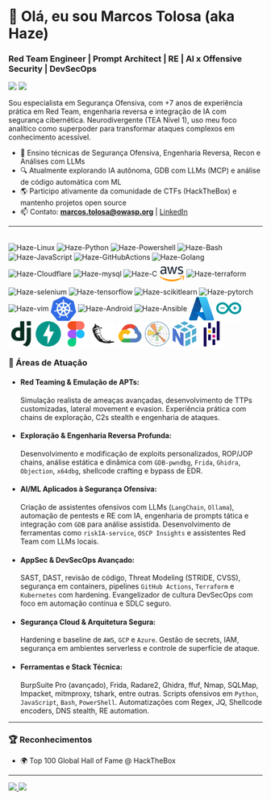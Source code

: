 # 👋 Olá, eu sou Marcos Tolosa (aka Haze)
### Red Team Engineer | Prompt Architect | RE | AI x Offensive Security | DevSecOps 

<div> 
  <a href = "https://www.linkedin.com/comm/mynetwork/discovery-see-all?usecase=PEOPLE_FOLLOWS&followMember=marcos-tolosa"><img src="https://img.shields.io/badge/Follow%20on-LinkedIn-blue?style=for-the-badge&logo=linkedin" target="_blank"></a>
  <a href = "mailto:marcos.tolosa@owasp.org"><img src="https://img.shields.io/badge/-Gmail-%23333?style=for-the-badge&logo=gmail&logoColor=white" target="_blank"></a>
</div>

Sou especialista em Segurança Ofensiva, com +7 anos de experiência prática em Red Team, engenharia reversa e integração de IA com segurança cibernética. Neurodivergente (TEA Nível 1), uso meu foco analítico como superpoder para transformar ataques complexos em conhecimento acessível.

- 🧠 Ensino técnicas de Segurança Ofensiva, Engenharia Reversa, Recon e Análises com LLMs
- 🔍 Atualmente explorando IA autônoma, GDB com LLMs (MCP) e análise de código automática com ML
- 🌎 Participo ativamente da comunidade de CTFs (HackTheBox) e mantenho projetos open source
- 📫 Contato: **marcos.tolosa@owasp.org** | [LinkedIn](https://www.linkedin.com/in/marcos-tolosa)

---

<div style="display: inline_block"><br>

<img align="center" alt="Haze-Linux" height="50" width="50" src="https://cdn.jsdelivr.net/gh/devicons/devicon@latest/icons/linux/linux-original.svg" />
<img align="center" alt="Haze-Python" height="50" width="50" src="https://cdn.jsdelivr.net/gh/devicons/devicon@latest/icons/python/python-original.svg" />
<img align="center" alt="Haze-Powershell" height="50" width="50" src="https://cdn.jsdelivr.net/gh/devicons/devicon@latest/icons/powershell/powershell-original.svg" />
<img align="center" alt="Haze-Bash" height="50" width="50" src="https://cdn.jsdelivr.net/gh/devicons/devicon@latest/icons/bash/bash-original.svg" />
<img align="center" alt="Haze-JavaScript" height="50" width="50" src="https://cdn.jsdelivr.net/gh/devicons/devicon@latest/icons/javascript/javascript-original.svg" />
<img align="center" alt="Haze-GitHubActions" height="50" width="50" src="https://cdn.jsdelivr.net/gh/devicons/devicon@latest/icons/githubactions/githubactions-original.svg" />
<img align="center" alt="Haze-Golang" height="50" width="50" src="https://cdn.jsdelivr.net/gh/devicons/devicon@latest/icons/go/go-original.svg" />
<img align="center" alt="Haze-Cloudflare" height="50" width="50" src="https://cdn.jsdelivr.net/gh/devicons/devicon@latest/icons/cloudflare/cloudflare-original.svg" />
<img align="center" alt="Haze-mysql" height="50" width="50" src="https://cdn.jsdelivr.net/gh/devicons/devicon/icons/mysql/mysql-original.svg" />
<img align="center" alt="Haze-C" height="50" width="50" src="https://cdn.jsdelivr.net/gh/devicons/devicon@latest/icons/c/c-original.svg" />
<img align="center" alt="Haze-aws" height="50" width="50" src="https://github.com/devicons/devicon/blob/master/icons/amazonwebservices/amazonwebservices-original-wordmark.svg" />
<img align="center" alt="Haze-terraform" height="50" width="50" src="https://cdn.jsdelivr.net/gh/devicons/devicon@latest/icons/terraform/terraform-original.svg" />
<img align="center" alt="Haze-selenium" height="50" width="50" src="https://cdn.jsdelivr.net/gh/devicons/devicon@latest/icons/selenium/selenium-original.svg" />
<img align="center" alt="Haze-tensorflow" height="50" width="50" src="https://cdn.jsdelivr.net/gh/devicons/devicon@latest/icons/tensorflow/tensorflow-original.svg" />
<img align="center" alt="Haze-scikitlearn" height="50" width="50" src="https://cdn.jsdelivr.net/gh/devicons/devicon@latest/icons/scikitlearn/scikitlearn-original.svg" />
<img align="center" alt="Haze-pytorch" height="50" width="50" src="https://cdn.jsdelivr.net/gh/devicons/devicon@latest/icons/pytorch/pytorch-original.svg" />
<img align="center" alt="Haze-vim" height="50" width="50" src="https://cdn.jsdelivr.net/gh/devicons/devicon@latest/icons/vim/vim-original.svg" />
<img align="center" alt="Haze-kubernetes" height="50" width="50" src="https://github.com/devicons/devicon/blob/master/icons/kubernetes/kubernetes-plain.svg" />
<img align="center" alt="Haze-Android" height="50" width="50" src="https://cdn.jsdelivr.net/gh/devicons/devicon@latest/icons/android/android-original.svg" />
<img align="center" alt="Haze-Ansible" height="50" width="50" src="https://cdn.jsdelivr.net/gh/devicons/devicon@latest/icons/ansible/ansible-original.svg" />
<img align="center" alt="Haze-Azure" height="50" width="50" src="https://github.com/devicons/devicon/blob/master/icons/azure/azure-original.svg" />
<img align="center" alt="Haze-Arduino" height="50" width="50" src="https://github.com/devicons/devicon/blob/master/icons/arduino/arduino-original.svg" />
<img align="center" alt="Haze-Django" height="50" width="50" src="https://github.com/devicons/devicon/blob/master/icons/django/django-plain.svg" />
<img align="center" alt="Haze-FastAPI" height="50" width="50" src="https://github.com/devicons/devicon/blob/master/icons/fastapi/fastapi-original.svg" />
<img align="center" alt="Haze-Figma" height="50" width="50" src="https://github.com/devicons/devicon/blob/master/icons/figma/figma-original.svg" />
<img align="center" alt="Haze-Flask" height="50" width="50" src="https://github.com/devicons/devicon/blob/master/icons/flask/flask-original.svg" />
<img align="center" alt="Haze-GoogleCloud" height="50" width="50" src="https://github.com/devicons/devicon/blob/master/icons/googlecloud/googlecloud-original.svg" />
<img align="center" alt="Haze-Matplotlib" height="50" width="50" src="https://github.com/devicons/devicon/blob/master/icons/matplotlib/matplotlib-original.svg" />
<img align="center" alt="Haze-NumPy" height="50" width="50" src="https://github.com/devicons/devicon/blob/master/icons/numpy/numpy-original.svg" />
<img align="center" alt="Haze-Pandas" height="50" width="50" src="https://github.com/devicons/devicon/blob/master/icons/pandas/pandas-original.svg" />
</div>

### 🧠 Áreas de Atuação 

  - #### **Red Teaming & Emulação de APTs**:
    
    Simulação realista de ameaças avançadas, desenvolvimento de TTPs customizadas, lateral movement e evasion.
    Experiência prática com chains de exploração, C2s stealth e engenharia de ataques.

  - #### **Exploração & Engenharia Reversa Profunda**:
    
    Desenvolvimento e modificação de exploits personalizados, ROP/JOP chains, análise estática e dinâmica com `GDB-pwndbg`, `Frida`, `Ghidra`, `Objection`, `x64dbg`,  shellcode crafting e bypass de EDR.

  - #### **AI/ML Aplicados à Segurança Ofensiva**:
    
    Criação de assistentes ofensivos com LLMs (`LangChain`, `Ollama`), automação de pentests e RE com IA, engenharia de prompts tática e integração com `GDB` para análise assistida.
    Desenvolvimento de ferramentas como `riskIA-service`, `OSCP Insights` e assistentes Red Team com LLMs locais.

  - #### **AppSec & DevSecOps Avançado**:
    
    SAST, DAST, revisão de código, Threat Modeling (STRIDE, CVSS), segurança em containers, pipelines `GitHub Actions`, `Terraform` e `Kubernetes` com hardening.
    Evangelizador de cultura DevSecOps com foco em automação contínua e SDLC seguro.

  - #### **Segurança Cloud & Arquitetura Segura**:
    
    Hardening e baseline de `AWS`, `GCP` e `Azure`. Gestão de secrets, IAM, segurança em ambientes serverless e controle de superfície de ataque.
  
  - #### **Ferramentas e Stack Técnica**:
    
    BurpSuite Pro (avançado), Frida, Radare2, Ghidra, ffuf, Nmap, SQLMap, Impacket, mitmproxy, tshark, entre outras.
    Scripts ofensivos em `Python`, `JavaScript`, `Bash`, `PowerShell`. Automatizações com Regex, JQ, Shellcode encoders, DNS stealth, RE automation.

---

### 🏆 Reconhecimentos
- 🌍 Top 100 Global Hall of Fame @ HackTheBox

---

<div>
  <a href="https://github.com/marcostolosa">
      <img align="" height="180em" src="https://github-readme-stats.vercel.app/api?username=marcostolosa&show_icons=true&locale=pt-br&theme=dark#gh-dark-mode-only"/>
      <img height="180em" width="" align="" src="https://github-readme-stats.vercel.app/api/top-langs/?username=marcostolosa&layout=compact&locale=pt-br&langs_count=7&theme=dark#gh-dark-mode-only"/>
</div>
